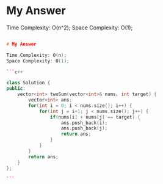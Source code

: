 # My Answer

Time Complexity: O(n^2);
Space Complexity: O(1);

````c++

# My Answer

Time Complexity: O(n);
Space Complexity: O(1);

```c++

class Solution {
public:
    vector<int> twoSum(vector<int>& nums, int target) {
        vector<int> ans;
        for(int i = 0; i < nums.size(); i++) {
            for(int j = i+1; j < nums.size(); j++) {
                if(nums[i] + nums[j] == target) {
                    ans.push_back(i);
                    ans.push_back(j);
                    return ans;
                }
            }
        }
        return ans;
    }
};

```
````
